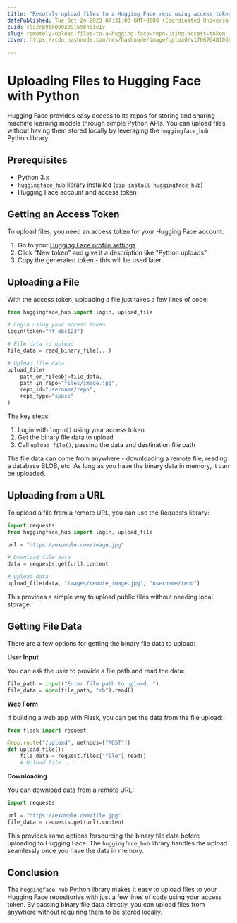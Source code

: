 ```yaml
---
title: "Remotely upload files to a Hugging Face repo using access token"
datePublished: Tue Oct 24 2023 07:31:03 GMT+0000 (Coordinated Universal Time)
cuid: cls2rp9bk000209l690ng1e1v
slug: remotely-upload-files-to-a-hugging-face-repo-using-access-token
cover: https://cdn.hashnode.com/res/hashnode/image/upload/v1706764810564/8608d4f9-e6ac-4dbf-8a47-ffe0c4895e9e.png

---
```


# Uploading Files to Hugging Face with Python

Hugging Face provides easy access to its repos for storing and sharing machine learning models through simple Python APIs. You can upload files without having them stored locally by leveraging the `huggingface_hub` Python library. 

## Prerequisites

- Python 3.x
- `huggingface_hub` library installed (`pip install huggingface_hub`)
- Hugging Face account and access token

## Getting an Access Token

To upload files, you need an access token for your Hugging Face account:

1. Go to your [Hugging Face profile settings](https://huggingface.co/settings/token)
2. Click "New token" and give it a description like "Python uploads"
3. Copy the generated token - this will be used later

## Uploading a File 

With the access token, uploading a file just takes a few lines of code:

```python
from huggingface_hub import login, upload_file

# Login using your access token 
login(token="hf_abc123") 

# File data to upload
file_data = read_binary_file(...) 

# Upload file data
upload_file(
    path_or_fileobj=file_data,
    path_in_repo="files/image.jpg",
    repo_id="username/repo", 
    repo_type="space"
)
```

The key steps:

1. Login with `login()` using your access token
2. Get the binary file data to upload 
3. Call `upload_file()`, passing the data and destination file path

The file data can come from anywhere - downloading a remote file, reading a database BLOB, etc. As long as you have the binary data in memory, it can be uploaded.

## Uploading from a URL

To upload a file from a remote URL, you can use the Requests library:

```python
import requests
from huggingface_hub import login, upload_file

url = "https://example.com/image.jpg"

# Download file data
data = requests.get(url).content

# Upload data
upload_file(data, "images/remote_image.jpg", "username/repo") 
```

This provides a simple way to upload public files without needing local storage.

## Getting File Data

There are a few options for getting the binary file data to upload:

**User Input**

You can ask the user to provide a file path and read the data:

```python
file_path = input("Enter file path to upload: ")
file_data = open(file_path, "rb").read()
```

**Web Form**

If building a web app with Flask, you can get the data from the file upload:

```python
from flask import request

@app.route("/upload", methods=["POST"])
def upload_file():
    file_data = request.files["file"].read() 
    # Upload file...
```

**Downloading** 

You can download data from a remote URL:

```python 
import requests

url = "https://example.com/file.jpg" 
file_data = requests.get(url).content
```

This provides some options forsourcing the binary file data before uploading to Hugging Face. The `huggingface_hub` library handles the upload seamlessly once you have the data in memory.

## Conclusion

The `huggingface_hub` Python library makes it easy to upload files to your Hugging Face repositories with just a few lines of code using your access token. By passing binary file data directly, you can upload files from anywhere without requiring them to be stored locally.